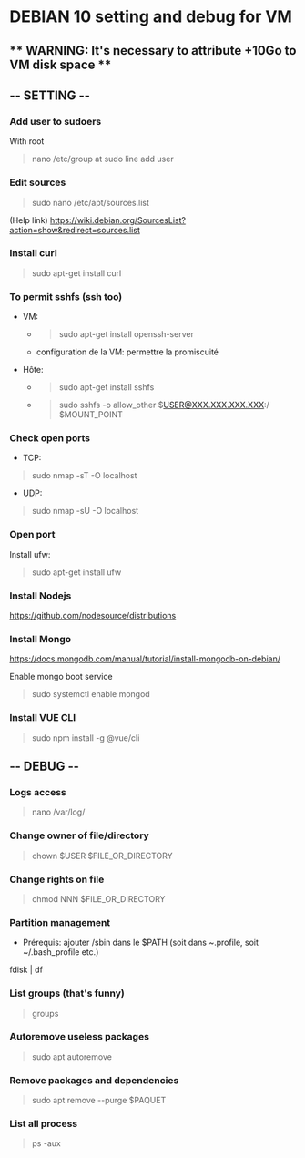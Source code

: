 # DEBIAN 10 setting and debug for VM

## ** WARNING: It's necessary to attribute +10Go to VM disk space **

## -- SETTING --

### Add user to sudoers
With root
> nano /etc/group
at sudo line add user 

### Edit sources
> sudo nano /etc/apt/sources.list

(Help link)
https://wiki.debian.org/SourcesList?action=show&redirect=sources.list

### Install curl
> sudo apt-get install curl

### To permit sshfs (ssh too)
- VM: 
    * > sudo apt-get install openssh-server
    * configuration de la VM: permettre la promiscuité

- Hôte: 
    * > sudo apt-get install sshfs
    * > sudo sshfs -o allow_other $USER@XXX.XXX.XXX.XXX:/ $MOUNT_POINT

### Check open ports
- TCP:
> sudo nmap -sT -O localhost

- UDP:
> sudo nmap -sU -O localhost

### Open port
Install ufw:
> sudo apt-get install ufw

 


### Install Nodejs
https://github.com/nodesource/distributions

### Install Mongo
https://docs.mongodb.com/manual/tutorial/install-mongodb-on-debian/

Enable mongo boot service
> sudo systemctl enable mongod

### Install VUE CLI
> sudo npm install -g @vue/cli

## -- DEBUG -- 

### Logs access
> nano /var/log/

### Change owner of file/directory
> chown $USER $FILE_OR_DIRECTORY

### Change rights on file
> chmod NNN $FILE_OR_DIRECTORY 

### Partition management
- Prérequis: ajouter /sbin dans le $PATH (soit dans ~.profile, soit ~/.bash_profile etc.)

fdisk | df

### List groups (that's funny)
> groups

### Autoremove useless packages
> sudo apt autoremove

### Remove packages and dependencies
> sudo apt remove --purge $PAQUET

### List all process
> ps -aux


